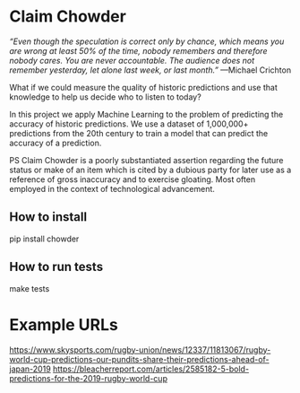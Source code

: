 # Claim Chowder



*“Even though the speculation is correct only by chance, which means you are wrong at least 50% of the time, nobody remembers and therefore nobody cares. You are never accountable. The audience does not remember yesterday, let alone last week, or last month.”* —Michael Crichton

What if we could measure the quality of historic predictions and use that knowledge to help us decide who to listen to today?

In this project we apply Machine Learning to the problem of predicting the accuracy of historic predictions. We use a dataset of 1,000,000+ predictions from the 20th century to train a model that can predict the accuracy of a prediction. 

PS Claim Chowder is a poorly substantiated assertion regarding the future status or make of an item which is cited by a dubious party for later use as a reference of gross inaccuracy and to exercise gloating. Most often employed in the context of technological advancement.

## How to install
pip install chowder

## How to run tests
make tests

# Example URLs
https://www.skysports.com/rugby-union/news/12337/11813067/rugby-world-cup-predictions-our-pundits-share-their-predictions-ahead-of-japan-2019
https://bleacherreport.com/articles/2585182-5-bold-predictions-for-the-2019-rugby-world-cup